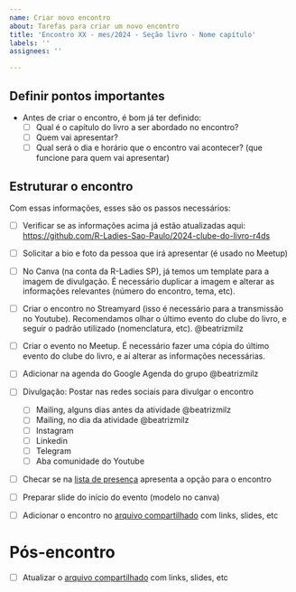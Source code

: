 ```yaml
---
name: Criar novo encontro
about: Tarefas para criar um novo encontro
title: 'Encontro XX - mes/2024 - Seção livro - Nome capítulo'
labels: ''
assignees: ''

---
```


## Definir pontos importantes

- Antes de criar o encontro, é bom já ter definido:
   - [ ] Qual é o capítulo do livro a ser abordado no encontro?
   - [ ] Quem vai apresentar?
   - [ ] Qual será o dia e horário que o encontro vai acontecer? (que funcione para quem vai apresentar)

## Estruturar o encontro
 
Com essas informações, esses são os passos necessários:

- [ ] Verificar se as informações acima já estão atualizadas aqui: https://github.com/R-Ladies-Sao-Paulo/2024-clube-do-livro-r4ds

- [ ] Solicitar a bio e foto da pessoa que irá apresentar (é usado no Meetup)

- [ ] No Canva (na conta da R-Ladies SP), já temos um template para a imagem de divulgação. É necessário duplicar a imagem e alterar as informações relevantes (número do encontro, tema, etc).

- [ ] Criar o encontro no Streamyard (isso é necessário para a transmissão no Youtube). Recomendamos olhar o último evento do clube do livro, e seguir o padrão utilizado (nomenclatura, etc). @beatrizmilz

- [ ] Criar o evento no Meetup. É necessário fazer uma cópia do último evento do clube do livro, e aí alterar as informações necessárias.

- [ ] Adicionar na agenda do Google Agenda do grupo @beatrizmilz

- [ ] Divulgação: Postar nas redes sociais para divulgar o encontro
   - [ ] Mailing, alguns dias antes da atividade @beatrizmilz
   - [ ] Mailing, no dia da atividade @beatrizmilz
   - [ ] Instagram
   - [ ] Linkedin
   - [ ] Telegram
   - [ ] Aba comunidade do Youtube

- [ ] Checar se na [lista de presença](https://drive.google.com/drive/folders/10eZe552leUOv4jS1CNfHVoivjoUHiIN8?usp=sharing) apresenta a opção para o encontro

- [ ] Preparar slide do início do evento (modelo no canva)

- [ ] Adicionar o encontro no [arquivo compartilhado](https://docs.google.com/document/d/1xCn5gxK47tj9lRpDovwGNlza9i1FX2VBixo1V7VtUUs/edit?usp=sharing) com links, slides, etc

# Pós-encontro

- [ ] Atualizar o [arquivo compartilhado](https://docs.google.com/document/d/1xCn5gxK47tj9lRpDovwGNlza9i1FX2VBixo1V7VtUUs/edit?usp=sharing) com links, slides, etc
